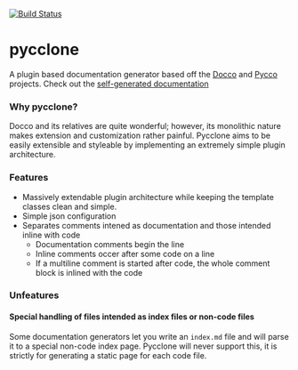 [![Build Status](https://travis-ci.org/kalhartt/pycclone.png?branch=master)](https://travis-ci.org/kalhartt/pycclone)

pycclone
========

A plugin based documentation generator based off the [Docco](http://jashkenas.github.io/docco/) and [Pycco](http://fitzgen.github.io/pycco/) projects.
Check out the [self-generated documentation](http://kalhartt.github.io/pycclone/docs/main.html)

### Why pycclone?

Docco and its relatives are quite wonderful; however, its monolithic nature makes extension and customization rather painful.
Pycclone aims to be easily extensible and styleable by implementing an extremely simple plugin architecture.

### Features

* Massively extendable plugin architecture while keeping the template classes clean and simple.
* Simple json configuration
* Separates comments intened as documentation and those intended inline with code
  * Documentation comments begin the line
  * Inline comments occer after some code on a line
  * If a multiline comment is started after code, the whole comment block is inlined with the code


### Unfeatures

#### Special handling of files intended as index files or non-code files

Some documentation generators let you write an `index.md` file and will parse it to a special non-code index page.
Pycclone will never support this, it is strictly for generating a static page for each code file.
